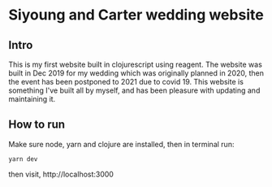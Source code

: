 # Siyoung and Carter wedding website
## Intro
This is my first website built in clojurescript using reagent. The website was built in Dec 2019 for my wedding which was originally planned in 2020, then the event has been postponed to 2021 due to covid 19. This website is something I've built all by myself, and has been pleasure with updating and maintaining it.

## How to run
Make sure node, yarn and clojure are installed, then in terminal run:

```
yarn dev
```
then visit, http://localhost:3000



